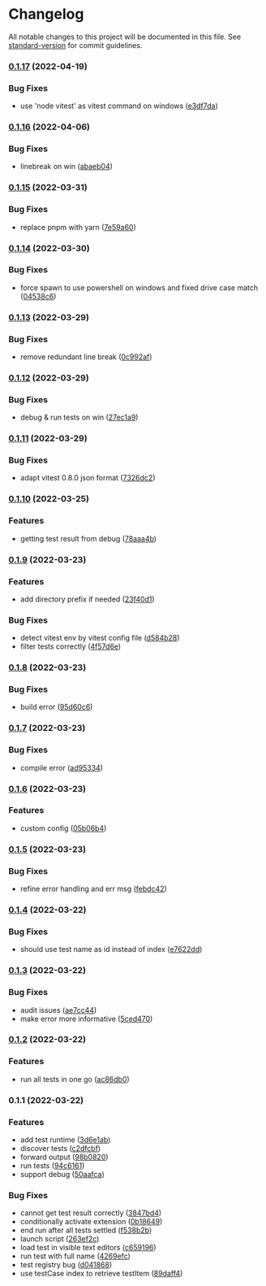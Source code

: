 # Changelog

All notable changes to this project will be documented in this file. See [standard-version](https://github.com/conventional-changelog/standard-version) for commit guidelines.

### [0.1.17](https://github.com/zxch3n/vitest-explorer/compare/v0.1.16...v0.1.17) (2022-04-19)


### Bug Fixes

* use 'node vitest' as vitest command on windows ([e3df7da](https://github.com/zxch3n/vitest-explorer/commit/e3df7dac2dfef6d9c75e79426b1d177ca6479511))

### [0.1.16](https://github.com/zxch3n/vitest-explorer/compare/v0.1.15...v0.1.16) (2022-04-06)


### Bug Fixes

* linebreak on win ([abaeb04](https://github.com/zxch3n/vitest-explorer/commit/abaeb049fc2ebede7e293c9502dcde2127f53f28))

### [0.1.15](https://github.com/zxch3n/vitest-explorer/compare/v0.1.14...v0.1.15) (2022-03-31)


### Bug Fixes

* replace pnpm with yarn ([7e59a60](https://github.com/zxch3n/vitest-explorer/commit/7e59a602b77baad7d0d00369667c27bd5487f76f))

### [0.1.14](https://github.com/zxch3n/vitest-explorer/compare/v1.0.1...v0.1.14) (2022-03-30)


### Bug Fixes

* force spawn to use powershell on windows and fixed drive case match ([04538c6](https://github.com/zxch3n/vitest-explorer/commit/04538c69c86ba702d40e0861dc283bcaa0f55cc8))

### [0.1.13](https://github.com/zxch3n/vitest-explorer/compare/v0.1.12...v0.1.13) (2022-03-29)


### Bug Fixes

* remove redundant line break ([0c992af](https://github.com/zxch3n/vitest-explorer/commit/0c992af3adb8f238664225cf616c1aa97fce85b7))

### [0.1.12](https://github.com/zxch3n/vitest-explorer/compare/v0.1.11...v0.1.12) (2022-03-29)


### Bug Fixes

* debug & run tests on win ([27ec1a9](https://github.com/zxch3n/vitest-explorer/commit/27ec1a95e5b336b362c6f20721eac2b2fa1979c9))

### [0.1.11](https://github.com/zxch3n/vitest-explorer/compare/v0.1.10...v0.1.11) (2022-03-29)


### Bug Fixes

* adapt vitest 0.8.0 json format ([7326dc2](https://github.com/zxch3n/vitest-explorer/commit/7326dc2c04b78edc8c5c82b8473dfdc360d2da03))

### [0.1.10](https://github.com/zxch3n/vitest-explorer/compare/v0.1.9...v0.1.10) (2022-03-25)


### Features

* getting test result from debug ([78aaa4b](https://github.com/zxch3n/vitest-explorer/commit/78aaa4b689ddce3edf6700a20a22c1892a61e838))

### [0.1.9](https://github.com/zxch3n/vitest-explorer/compare/v0.1.8...v0.1.9) (2022-03-23)


### Features

* add directory prefix if needed ([23f40d1](https://github.com/zxch3n/vitest-explorer/commit/23f40d16408e0c82fed909bfc470aae32aa30681))


### Bug Fixes

* detect vitest env by vitest config file ([d584b28](https://github.com/zxch3n/vitest-explorer/commit/d584b28b4a976a169dd04463ae96f4500b3dc077))
* filter tests correctly ([4f57d6e](https://github.com/zxch3n/vitest-explorer/commit/4f57d6e21c70a2fc6501989c31642e689a9486f4))

### [0.1.8](https://github.com/zxch3n/vitest-explorer/compare/v0.1.7...v0.1.8) (2022-03-23)


### Bug Fixes

* build error ([95d60c6](https://github.com/zxch3n/vitest-explorer/commit/95d60c69ccf1c5568c5fd164856a6ec04be7f894))

### [0.1.7](https://github.com/zxch3n/vitest-explorer/compare/v0.1.6...v0.1.7) (2022-03-23)


### Bug Fixes

* compile error ([ad95334](https://github.com/zxch3n/vitest-explorer/commit/ad953342b2c089a0ef7be66290ba04fe9006f587))

### [0.1.6](https://github.com/zxch3n/vitest-explorer/compare/v0.1.5...v0.1.6) (2022-03-23)


### Features

* custom config ([05b06b4](https://github.com/zxch3n/vitest-explorer/commit/05b06b49ef3dea401bb5e4be1ab508051dc36b5e))

### [0.1.5](https://github.com/zxch3n/vitest-explorer/compare/v0.1.4...v0.1.5) (2022-03-23)


### Bug Fixes

* refine error handling and err msg ([febdc42](https://github.com/zxch3n/vitest-explorer/commit/febdc42caf10617cf2da52a7b46414f620144474))

### [0.1.4](https://github.com/zxch3n/vitest-explorer/compare/v0.1.3...v0.1.4) (2022-03-22)


### Bug Fixes

* should use test name as id instead of index ([e7622dd](https://github.com/zxch3n/vitest-explorer/commit/e7622dd3eced06eb538940c390a15a75816114b5))

### [0.1.3](https://github.com/zxch3n/vitest-explorer/compare/v0.1.2...v0.1.3) (2022-03-22)


### Bug Fixes

* audit issues ([ae7cc44](https://github.com/zxch3n/vitest-explorer/commit/ae7cc4461f05ea5f29e279613aafc7f5635b4789))
* make error more informative ([5ced470](https://github.com/zxch3n/vitest-explorer/commit/5ced4707f6011637430e4b9320e6951cd2615582))

### [0.1.2](https://github.com/zxch3n/vitest-explorer/compare/v0.1.1...v0.1.2) (2022-03-22)


### Features

* run all tests in one go ([ac86db0](https://github.com/zxch3n/vitest-explorer/commit/ac86db09bc1b0f285d1000dfa3b12eee308f2146))

### 0.1.1 (2022-03-22)


### Features

* add test runtime ([3d6e1ab](https://github.com/zxch3n/vitest-explorer/commit/3d6e1ab1d96c7182f788355236e1bb953dd2e344))
* discover tests ([c2dfcbf](https://github.com/zxch3n/vitest-explorer/commit/c2dfcbf5ccab5dd7e6aeb2003564e4046730ed44))
* forward output ([98b0820](https://github.com/zxch3n/vitest-explorer/commit/98b082034366fe261daf1f88c067153e02340727))
* run tests ([94c6161](https://github.com/zxch3n/vitest-explorer/commit/94c616131c50662998e194a155633576075499c5))
* support debug ([50aafca](https://github.com/zxch3n/vitest-explorer/commit/50aafca9eda32aad5d058cf947f9e48d1ab1c57a))


### Bug Fixes

* cannot get test result correctly ([3847bd4](https://github.com/zxch3n/vitest-explorer/commit/3847bd4f49e14d011a4e7a6679c69cc4e2b03441))
* conditionally activate extension ([0b18649](https://github.com/zxch3n/vitest-explorer/commit/0b186491372aec38e1e6f9df2495bf98373aa81e))
* end run after all tests settled ([f538b2b](https://github.com/zxch3n/vitest-explorer/commit/f538b2b2900313bd372708302f61c87a90adc8fc))
* launch script ([263ef2c](https://github.com/zxch3n/vitest-explorer/commit/263ef2caaf4d59487f89aad53669364307cb90ae))
* load test in visible text editors ([c659196](https://github.com/zxch3n/vitest-explorer/commit/c659196e4f1b6ba04893196eafc924adca3f8bf3))
* run test with full name ([4269efc](https://github.com/zxch3n/vitest-explorer/commit/4269efc2efd8ee35d4ea7a89b47a41dffd92611b))
* test registry bug ([d041868](https://github.com/zxch3n/vitest-explorer/commit/d041868550c42ae2c65a9e4577d0c7875a51b4d0))
* use testCase index to retrieve testItem ([89daff4](https://github.com/zxch3n/vitest-explorer/commit/89daff47638091f035a4a455d388b224a8a3d22a))
